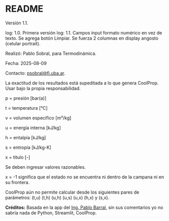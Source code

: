 # README

Versión 1.1.

log: 1.0. Primera versión
log: 1.1. Campos input formato numérico en vez de texto. Se agrega botón Limpiar. Se fuerza 2 columnas en display angosto (celular portrait).

Realizó: Pablo Sobral, para Termodinámica. 

Fecha: 2025-08-09

Contacto: psobral@fi.uba.ar.

La exactitud de los resultados está supeditada a lo que genera CoolProp. Usar bajo la propia responsabilidad.

p = presión [bar(a)]

t = temperatura [°C]

v = volumen específico [m³/kg]

u = energía interna [kJ/kg]

h = entalpía [kJ/kg]

s = entropía [kJ/kg-K]

x = título [-]

Se deben ingresar valores razonables.

x = -1 significa que el estado no se encuentra ni dentro de la campana ni en su frontera.

CoolProp aún no permite calcular desde los siguientes pares de parámetros: (t,u) (t,h) (u,h) (u,s) (u,x) (h,x) y (s,x).

**Créditos:** Basada en la app del [Ing. Pablo Barral](mailto:pbarral@fi.uba.ar), sin sus comentarios yo no sabría nada de Python, Streamlit, CoolProp.
